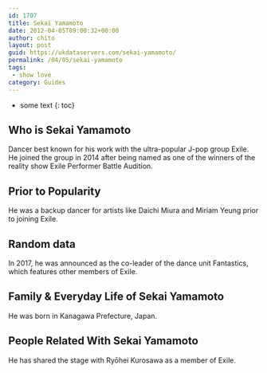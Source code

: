 ```yaml
---
id: 1707
title: Sekai Yamamoto
date: 2012-04-05T09:00:32+00:00
author: chito
layout: post
guid: https://ukdataservers.com/sekai-yamamoto/
permalink: /04/05/sekai-yamamoto
tags:
 - show love
category: Guides
---
```


* some text
{: toc}
          
          
## Who is  Sekai Yamamoto
                  
                  
                  
Dancer best known for his work with the ultra-popular J-pop group Exile. He joined the group in 2014 after being named as one of the winners of the reality show Exile Performer Battle Audition. 
                  
                
                
                
## Prior to Popularity 
                  
                  
                  
He was a backup dancer for artists like Daichi Miura and Miriam Yeung prior to joining Exile. 
                  
                
                
                
## Random data 
                  
                  
                  
In 2017, he was announced as the co-leader of the dance unit Fantastics, which features other members of Exile. 
                  
                
                
                
## Family & Everyday Life of Sekai Yamamoto
                  
                  
                  
He was born in Kanagawa Prefecture, Japan.
                  
                
                
                
## People Related With  Sekai Yamamoto
                  
                  
                  
He has shared the stage with Ryōhei Kurosawa as a member of Exile. 
                  
                
              
            
          
          
          
    
    
  
